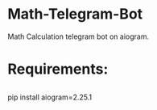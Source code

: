 # Math-Telegram-Bot
Math Calculation telegram bot on aiogram.

<h1>Requirements:</h1>

##
  pip install aiogram=2.25.1
